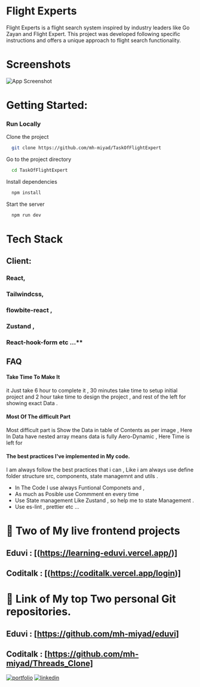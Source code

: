 
# Flight Experts  

 Flight Experts is a flight search system inspired by industry leaders like Go Zayan and Flight Expert. This project was developed following specific instructions and offers a unique approach to flight search functionality.

# Screenshots

![App Screenshot](https://i.ibb.co/TYN8QVh/ioio.png)

# Getting Started:
### Run Locally

Clone the project

```bash
  git clone https://github.com/mh-miyad/TaskOfFlightExpert
```

Go to the project directory

```bash
  cd TaskOfFlightExpert
```

Install dependencies

```bash
  npm install
```

Start the server

```bash
  npm run dev
```


# Tech Stack
## **Client:** 

### React, 
### Tailwindcss,
### flowbite-react ,
###  Zustand ,
### React-hook-form etc ...**


## FAQ

#### Take Time To Make It 
  it Just take 6 hour to complete it , 
   30 minutes take time  to  setup initial project and 2 hour take time to design the project ,  and   rest of the left for  showing exact Data . 



####   Most Of The difficult Part  
 Most difficult part is Show the Data in table of Contents as per image  , Here In Data have nested array means data is fully Aero-Dynamic , Here Time is left for 

#### The best practices I've implemented in My  code.
 I am always follow the best practices that i can , Like i am always use define folder structure src, components, state managemnt and utils . 
  - In The Code I use always Funtional Componets and ,
  - As much as Posible use Commment  en every time 
  - Use State management  Like Zustand , so  help me to state Management .
  - Use es-lint , prettier etc ... 



  
# 🔗  Two  of My  live frontend projects
## Eduvi : [(https://learning-eduvi.vercel.app/)]
## Coditalk : [(https://coditalk.vercel.app/login)]
# 🔗  Link  of My  top Two  personal Git repositories.
## Eduvi : [https://github.com/mh-miyad/eduvi]
## Coditalk : [https://github.com/mh-miyad/Threads_Clone]

[![portfolio](https://img.shields.io/badge/my_portfolio-000?style=for-the-badge&logo=ko-fi&logoColor=white)](https://dev-miyad.vercel.app/)
[![linkedin](https://img.shields.io/badge/linkedin-0A66C2?style=for-the-badge&logo=linkedin&logoColor=white)](https://www.linkedin.com/in/mh-miyad/)











